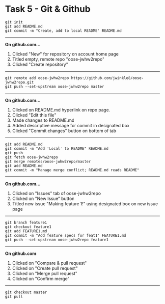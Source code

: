 # Task 5 - Git & Github

```
git init
git add README.md
git commit -m "Create, add to local README" README.md
```

-------------------------------------------
**On github.com...**
1. Clicked "New" for repository on account home page
2. Titled empty, remote repo "oose-jwhw2repo"
3. Clicked "Create repository"
------------------------------------------

```
git remote add oose-jwhw2repo https://github.com/jwinkle8/oose-jwhw2repo.git
git push --set-upstream oose-jwhw2repo master
```

-------------------------------------------
**On github.com...**
1. Clicked on README.md hyperlink on repo page.
2. Clicked "Edit this file"
3. Made changes to README.md
4. Added descriptive message for commit in designated box
5. Clicked "Commit changes" button on bottom of tab
-------------------------------------------

```
git add README.md
git commit -m "Add 'Local' to README" README.md
git push
git fetch oose-jwhw2repo
git merge remotes/oose-jwhw2repo/master
git add README.md
git commit -m "Manage merge conflict; README.md reads README"
```

-------------------------------------------
**On github.com...**
1. Clicked on "Issues" tab of oose-jwhw2repo
2. Clicked on "New Issue" button
3. Titled new issue "Making feature 1!" using designated box on new issue page
-------------------------------------------

```
git branch feature1
git checkout feature1
git add FEATURE1.md
git commit -m "Add feature specs for feat1" FEATURE1.md 
git push --set-upstream oose-jwhw2repo feature1
```

-------------------------------------------
**On github.com**
1. Clicked on "Compare & pull request"
2. Clicked on "Create pull request"
3. Clicked on "Merge pull request"
4. Clicked on "Confirm merge"
-------------------------------------------

```
git checkout master
git pull
```
